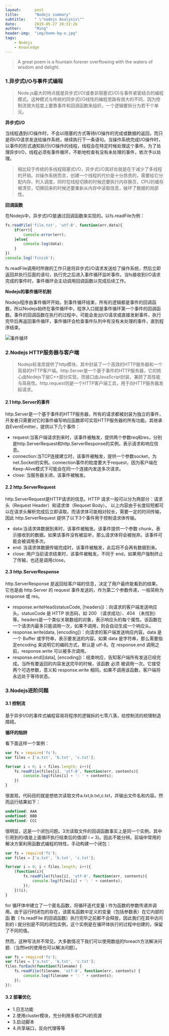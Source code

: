 ```yaml
---
layout:      post
title:       "Nodejs summary"
subtitle:    " \"nodejs Analysis\""
date:        2019-05-27 20:31:26
author:      "Ming"
header-img:  "img/home-bg-o.jpg"
tags:
    - Nodejs
    - Knowledge
---
```


> A great poem is a fountain forever overflowing with the waters of wisdom and delight.

### 1.异步式I/O与事件式编程

> Node.js最大的特点就是异步式I/O(或者非阻塞式I/O)与事件紧密结合的编程模式。这种模式与传统的同步式I/O线性的编程思路有很大的不同，因为控制流很大程度上要靠事件和回调函数来组织，一个逻辑要拆分为若干个单元。

**异步式I/O**

当线程遇到I/O操作时，不会以阻塞的方式等待I/O操作的完成或数据的返回，而只是将I/O请求发送给操作系统，继续执行下一条语句。当操作系统完成I/O操作时，以事件的形式通知执行I/O操作的线程，线程会在特定时候处理这个事件。为了处理异步I/O，线程必须有事件循环，不断地检查有没有未处理的事件，依次予以处理。

> 相比较于传统的多线程阻塞式I/O，异步式I/O其好处就是在于减少了多线程的开销。对操作系统而言，创建一个线程的代价是十分昂贵的，需要给它分配内存、列入调度，同时在线程切换的时候还要执行内存换页，CPU的缓存被清空，切换回来的时候还要重新从内存中读取信息，破坏了数据的局部性。

**回调函数**

在Nodejs中，异步式I/O是通过回调函数来实现的。以fs.readFile为例：

```js
fs.readFile('file.txt', 'utf-8', function(err,data){
    if(err){
        console.error(err);
    }else{
        console.log(data);
    }
})
console.log('finish');
```

fs.readFile调用时所做的工作只是将异步式I/O请求发送给了操作系统，然后立即返回并执行后面的语句，执行完之后进入事件循环监听事件。当fs接收到I/O请求完成的事件时，事件循环会主动调用回调函数以完成后续工作。

**Nodejs的事件循环机制**

Nodejs程序由事件循环开始，到事件循环结束，所有的逻辑都是事件的回调函数，所以Nodejs始终在事件循环中，程序入口就是事件循环第一个事件的回调函数。事件的回调函数在执行的过程中，可能会发出I/O请求或直接发射事件，执行完毕后再返回事件循环，事件循环会检查事件队列中有没有未处理的事件，直到程序结束。

![事件循环](https://ws1.sinaimg.cn/large/005CDUpdgy1g3gtodedixj30ec0ckwer.jpg)

### 2.Nodejs HTTP服务器与客户端

> Nodejs标准库提供了http模块，其中封装了一个高效的HTTP服务器和一个简易的HTTP客户端。http.Server是一个基于事件的HTTP服务器，它的核心由Nodejs下层C++部分实现，而接口由JavaScript封装，兼顾了高性能与简易性。http.request则是一个HTTP客户端工具，用于向HTTP服务器发起请求。

#### 2.1 http.Server的事件

http.Server是一个基于事件的HTTP服务器，所有的请求都被封装为独立的事件，开发者只需要对它的事件编写响应函数即可实现HTTP服务器的所有功能。其继承自EventEmitter，提供以下几个事件：

- request:当客户端请求到来时，该事件被触发，提供两个参数req和res，分别是http.ServerRequest和http.ServerResponse的实例，表示请求和响应信息。
- connection:当TCP连接建立时，该事件被触发，提供一个参数socket，为net.Socket的实例。connection事件的粒度要大于request，因为客户端在Keep-Alive模式下可能会在同一个连接内发送多次请求。
- close: 当服务器关闭，该事件被触发。

#### 2.2 http.ServerRequest

http.ServerRequest是HTTP请求的信息。HTTP 请求一般可以分为两部分：请求头（Request Header）和请求体（Requset Body）。
以上内容由于长度较短都可以在请求头解析完成后立即读取。而请求体可能相对较长，需要一定的时间传输，因此 http.ServerRequest 提供了以下3个事件用于控制请求体传输。

- data:当请求体数据到来时，该事件被触发。该事件提供一个参数 chunk，表示接收到的数据。如果该事件没有被监听，那么请求体将会被抛弃。该事件可能会被调用多次。
- end: 当请求体数据传输完成时，该事件被触发，此后将不会再有数据到来。
- close: 用户当前请求结束时，该事件被触发。不同于 end，如果用户强制终止了传输，也还是调用close。

#### 2.3 http.ServerResponse

http.ServerResponse 是返回给客户端的信息，决定了用户最终能看到的结果。它也是由 http.Server 的 request 事件发送的，作为第二个参数传递，一般简称为response 或 res。

- response.writeHead(statusCode, [headers])：向请求的客户端发送响应头。statusCode 是 HTTP 状态码，如 200 （请求成功）、404 （未找到）等。headers是一个类似关联数组的对象，表示响应头的每个属性。该函数在一个请求内最多只能调用一次，如果不调用，则会自动生成一个响应头。
- response.write(data, [encoding])：向请求的客户端发送响应内容。data 是一个 Buffer 或字符串，表示要发送的内容。如果 data 是字符串，那么需要指定encoding 来说明它的编码方式，默认是 utf-8。在 response.end 调用之前，response.write 可以被多次调用。
- response.end([data], [encoding])：结束响应，告知客户端所有发送已经完成。当所有要返回的内容发送完毕的时候，该函数 必须 被调用一次。它接受两个可选参数，意义和 response.write 相同。如果不调用该函数，客户端将永远处于等待状态。

### 3.Nodejs进阶问题

#### 3.1 控制流

基于异步I/O的事件式编程容易将程序的逻辑拆的七零八落，给控制流的梳理制造障碍。

**循环的陷阱**

看下面这样一个案例：

```js
var fs = require('fs');
var files = ['a.txt', 'b.txt', 'c.txt'];

for(var i = 0; i < files.length; i++){
    fs.readFile(files[i], 'utf-8', function(err, contents){
        console.log(files[i] + ': ' + contents);
    })
}
```

很直观，代码目的就是想依次读取文件a.txt,b.txt,c.txt，并输出文件名和内容。然而运行结果如下：

```js
undefined: AAA
undefined: BBB
undefined: CCC
```

很明显，这是一个闭包问题。3次读取文件的回调函数事实上是同一个实例，其中引用到的i值是上面循环执行结束后的值(即 i = 3)。因此不能分辨。前端中常用的解决方案利用函数式编程的特性，手动构建一个闭包：

```js
var fs = require('fs');
var files = ['a.txt', 'b.txt', 'c.txt'];

for(var i = 0; i < files.length; i++){
    (function(i){
        fs.readFile(files[i], 'utf-8', function(err, contents){
            console.log(files[i] + ': ' + contents);
        });
    })(i);  
}
```

for 循环体中建立了一个匿名函数，将循环迭代变量 i 作为函数的参数传递并调用。由于运行时闭包的存在，该匿名函数中定义的变量（包括参数表）在它内部的函
数（ fs.readFile 的回调函数）执行完毕之前都不会释放，因此我们在其中访问到的 i 就分别是不同的闭包实例，这个实例是在循环体执行的过程中创建的，保留了不同的值。

然而，这种写法并不常见，大多数情况下我们可以使用数组的foreach方法解决问题.（当然let的使用也可以解决问题）。

```js
var fs = require('fs');
var files = ['a.txt', 'b.txt', 'c.txt'];
files.forEach(function(filename) {
    fs.readFile(filename, 'utf-8', function(err, contents) {
        console.log(filename + ': ' + contents);
    });
});
```

#### 3.2 部署优化

- 1.日志功能
- 2.使用cluster模块，充分利用多核CPU的资源
- 3.启动脚本
- 4.共享端口，反向代理等等